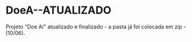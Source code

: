 # DoeA--ATUALIZADO
Projeto "Doe Aí" atualizado e finalizado - a pasta já foi colocada em zip - (10/06).
